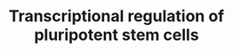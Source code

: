 ---
annotations:
- type: Pathway Ontology
  value: regulatory pathway
- type: Cell Type Ontology
  value: pluripotent stem cell
- type: Pathway Ontology
  value: transcription pathway
authors:
- Anwesha
- MaintBot
- ReactomeTeam
- Fehrhart
- Eweitz
description: Pluripotent stem cells are undifferentiated cells posessing an abbreviated
  cell cycle (reviewed in Stein et al. 2012), a characteristic profile of gene expression
  (Rao et al. 2004, Kim et al. 2006, Player et al. 2006, Wang et al 2006 using mouse,
  International Stem Cell Initiative 2007, Assou et al. 2007, Assou et al. 2009, Ding
  et al. 2012 using mouse), and the ability to self-renew and generate all cell types
  of the body except extraembryonic lineages (Marti et al. 2013, reviewed in Romeo
  et al. 2012). They are a major cell type in the inner cell mass of the early embryo
  in vivo, and cells with the same properties, induced pluripotent stem cells, can
  be generated in vitro from differentiated adult cells by overexpression of a set
  of transcription factor genes (Takahashi and Yamanaka 2006, Takahashi et al. 2007,
  Yu et al. 2007, Jaenisch and Young 2008, Stein et al. 2012, reviewed in Dejosez
  and Zwaka 2012).<br>Pluripotency is maintained by a self-reinforcing loop of transcription
  factors (Boyer et al. 2005, Rao et al. 2006, Matoba et al. 2006, Player et al. 2006,
  Babaie et al. 2007, Sun et al. 2008, Assou et al. 2009, reviewed in Kashyap et al.
  2009, reviewed in Dejosez and Zwaka 2012). In vivo, initiation of pluripotency may
  depend on maternal factors transmitted through the oocyte (Assou et al. 2009) and
  on DNA demethylation in the zygote (recently reviewed in Seisenberger et al. 2013)
  and hypoxia experienced by the blastocyst in the reproductive tract before implantation
  (Forristal et al. 2010, reviewed in Mohyeldin et al. 2010). In vitro, induced pluripotency
  may initiate with demethylation and activation of the promoters of POU5F1 (OCT4)
  and NANOG (Bhutani et al. 2010). Hypoxia also significantly enhances conversion
  to pluripotent stem cells (Yoshida et al. 2009). POU5F1 and NANOG, together with
  SOX2, encode central factors in pluripotency and activate their own transcription
  (Boyer et al 2005, Babaie et al. 2007, Yu et al. 2007, Takahashi et al. 2007). The
  autoactivation loop maintains expression of POU5F1, NANOG, and SOX2 at high levels
  in stem cells and, in turn, complexes containing various combinations of these factors
  (Remenyi et al. 2003, Lam et al. 2012) activate the expression of a group of genes
  whose products are associated with rapid cell proliferation and repress the expression
  of a group of genes whose products are associated with cell differentiation (Boyer
  et al. 2005, Matoba et al. 2006, Babaie et al. 2007, Chavez et al. 2009, Forristal
  et al. 2010, Guenther 2011).<br>Comparisons between human and mouse embryonic stem
  cells must be made with caution and for this reason inferences from mouse have been
  used sparingly in this module. Human ESCs more closely resemble mouse epiblast stem
  cells in having inactivated X chromosomes, flattened morphology, and intolerance
  to passaging as single cells (Hanna et al. 2010). Molecularly, human ESCs differ
  from mouse ESCs in being maintained by FGF and Activin/Nodal/TGFbeta signaling rather
  than by LIF and canonical Wnt signaling (Greber et al. 2010, reviewed in Katoh 2011).
  In human ESCs POU5F1 binds and directly activates the FGF2 gene, however Pou5f1
  does not activate Fgf2 in mouse ESCs (reviewed in De Los Angeles et al. 2012). Differences
  in expression patterns of KLF2, KLF4, KLF5, ESRRB, FOXD3, SOCS3, LIN28, NODAL were
  observed between human and mouse ESCs (Cai et al. 2010) as were differences in expression
  of EOMES, ARNT and several other genes (Ginis et al.2004).  View original pathway
  at [http://www.reactome.org/PathwayBrowser/#DIAGRAM=452723 Reactome].
last-edited: 2021-05-09
organisms:
- Homo sapiens
redirect_from:
- /index.php/Pathway:WP2821
- /instance/WP2821
schema-jsonld:
- '@context': https://schema.org/
  '@id': https://wikipathways.github.io/pathways/WP2821.html
  '@type': Dataset
  creator:
    '@type': Organization
    name: WikiPathways
  description: Pluripotent stem cells are undifferentiated cells posessing an abbreviated
    cell cycle (reviewed in Stein et al. 2012), a characteristic profile of gene expression
    (Rao et al. 2004, Kim et al. 2006, Player et al. 2006, Wang et al 2006 using mouse,
    International Stem Cell Initiative 2007, Assou et al. 2007, Assou et al. 2009,
    Ding et al. 2012 using mouse), and the ability to self-renew and generate all
    cell types of the body except extraembryonic lineages (Marti et al. 2013, reviewed
    in Romeo et al. 2012). They are a major cell type in the inner cell mass of the
    early embryo in vivo, and cells with the same properties, induced pluripotent
    stem cells, can be generated in vitro from differentiated adult cells by overexpression
    of a set of transcription factor genes (Takahashi and Yamanaka 2006, Takahashi
    et al. 2007, Yu et al. 2007, Jaenisch and Young 2008, Stein et al. 2012, reviewed
    in Dejosez and Zwaka 2012).<br>Pluripotency is maintained by a self-reinforcing
    loop of transcription factors (Boyer et al. 2005, Rao et al. 2006, Matoba et al.
    2006, Player et al. 2006, Babaie et al. 2007, Sun et al. 2008, Assou et al. 2009,
    reviewed in Kashyap et al. 2009, reviewed in Dejosez and Zwaka 2012). In vivo,
    initiation of pluripotency may depend on maternal factors transmitted through
    the oocyte (Assou et al. 2009) and on DNA demethylation in the zygote (recently
    reviewed in Seisenberger et al. 2013) and hypoxia experienced by the blastocyst
    in the reproductive tract before implantation (Forristal et al. 2010, reviewed
    in Mohyeldin et al. 2010). In vitro, induced pluripotency may initiate with demethylation
    and activation of the promoters of POU5F1 (OCT4) and NANOG (Bhutani et al. 2010).
    Hypoxia also significantly enhances conversion to pluripotent stem cells (Yoshida
    et al. 2009). POU5F1 and NANOG, together with SOX2, encode central factors in
    pluripotency and activate their own transcription (Boyer et al 2005, Babaie et
    al. 2007, Yu et al. 2007, Takahashi et al. 2007). The autoactivation loop maintains
    expression of POU5F1, NANOG, and SOX2 at high levels in stem cells and, in turn,
    complexes containing various combinations of these factors (Remenyi et al. 2003,
    Lam et al. 2012) activate the expression of a group of genes whose products are
    associated with rapid cell proliferation and repress the expression of a group
    of genes whose products are associated with cell differentiation (Boyer et al.
    2005, Matoba et al. 2006, Babaie et al. 2007, Chavez et al. 2009, Forristal et
    al. 2010, Guenther 2011).<br>Comparisons between human and mouse embryonic stem
    cells must be made with caution and for this reason inferences from mouse have
    been used sparingly in this module. Human ESCs more closely resemble mouse epiblast
    stem cells in having inactivated X chromosomes, flattened morphology, and intolerance
    to passaging as single cells (Hanna et al. 2010). Molecularly, human ESCs differ
    from mouse ESCs in being maintained by FGF and Activin/Nodal/TGFbeta signaling
    rather than by LIF and canonical Wnt signaling (Greber et al. 2010, reviewed in
    Katoh 2011). In human ESCs POU5F1 binds and directly activates the FGF2 gene,
    however Pou5f1 does not activate Fgf2 in mouse ESCs (reviewed in De Los Angeles
    et al. 2012). Differences in expression patterns of KLF2, KLF4, KLF5, ESRRB, FOXD3,
    SOCS3, LIN28, NODAL were observed between human and mouse ESCs (Cai et al. 2010)
    as were differences in expression of EOMES, ARNT and several other genes (Ginis
    et al.2004).  View original pathway at [http://www.reactome.org/PathwayBrowser/#DIAGRAM=452723
    Reactome].
  keywords:
  - NANOG activate
  - ZIC3
  - POU5F1
  - 'PRDM14 '
  - 'POU5F1 '
  - LIN28:POU5F1 mRNA
  - EPAS1
  - SALL4:SALL4 gene
  - 'PBX1 '
  - HIF3A
  - 'p-Y705-STAT3 '
  - FOXP1-ES
  - POU5F1 gene
  - 'SALL4 gene '
  - SALL4 gene
  - proliferation
  - 'LIN28A '
  - POU5F1:STAT3:SALL4
  - NANOG repress genes
  - 'KLF4 '
  - gene
  - 'SMAD4 '
  - LIN28A
  - POU5F1:SOX2:NANOG:ZSCAN10:PRDM14:SMAD2:SALL4:FOXP1-ES:POU5F1 gene
  - KLF4
  - NR5A1
  - differentiation
  - POU5F1:SOX2:NANOG:KLF4:PBX1:SMAD2:FOXP1-ES:NANOG gene
  - SMAD4:p-SMAD2:p-SMAD2
  - POU5F1:SOX2:NANOG:SOX2 gene
  - POU5F1 mRNA
  - SOX2 gene
  - related to
  - POU5F1 (OCT4), SOX2,
  - 'p-S465,S467-SMAD2 '
  - ZSCAN10
  - 'ZSCAN10 '
  - SALL4
  - genes related to
  - PRDM14
  - 'NANOG '
  - 'SOX2 '
  - 'SALL4 '
  - PBX1
  - SOX2
  - 'NANOG gene '
  - 'POU5F1 gene '
  - NANOG
  - 'FOXP1-ES '
  - EPAS1 gene
  - NANOG gene
  - 'POU5F1 mRNA '
  - p-Y705-STAT3 dimer
  - 'SOX2 gene '
  license: CC0
  name: Transcriptional regulation of pluripotent stem cells
seo: CreativeWork
title: Transcriptional regulation of pluripotent stem cells
wpid: WP2821
---